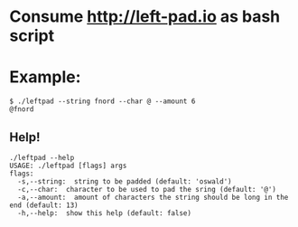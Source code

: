 # Consume http://left-pad.io as bash script

# Example:

```
$ ./leftpad --string fnord --char @ --amount 6
@fnord
```


## Help!

```
./leftpad --help
USAGE: ./leftpad [flags] args
flags:
  -s,--string:  string to be padded (default: 'oswald')
  -c,--char:  character to be used to pad the sring (default: '@')
  -a,--amount:  amount of characters the string should be long in the end (default: 13)
  -h,--help:  show this help (default: false)
```
